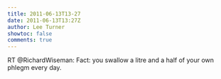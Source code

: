 ```yaml
---
title: 2011-06-13T13-27
date: 2011-06-13T13:27Z
author: Lee Turner
showtoc: false
comments: true
---
```


RT @RichardWiseman: Fact: you swallow a litre and a half of your own phlegm every day.

